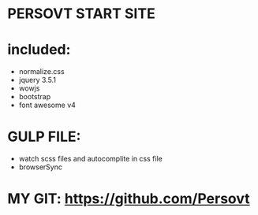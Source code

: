# PERSOVT START SITE 

# included:
  - normalize.css
  - jquery 3.5.1
  - wowjs
  - bootstrap
  - font awesome v4

# GULP FILE:
  - watch scss files and autocomplite in css file
  - browserSync
# MY GIT: https://github.com/Persovt
